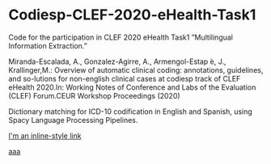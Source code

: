 # Codiesp-CLEF-2020-eHealth-Task1

Code for the participation in CLEF 2020 eHealth Task1  ”Multilingual Information Extraction.”

Miranda-Escalada, A., Gonzalez-Agirre, A., Armengol-Estap ́e, J., Krallinger,M.: Overview of automatic clinical coding: annotations, guidelines, and so-lutions for non-english clinical cases at codiesp track of CLEF eHealth 2020.In: Working Notes of Conference and Labs of the Evaluation (CLEF) Forum.CEUR Workshop Proceedings (2020)

Dictionary matching for ICD-10 codification in English and Spanish, using Spacy Language Processing Pipelines.


[I'm an inline-style link](https://zenodo.org/record/3758054)

[aaa](https://doi.org/10.5281/zenodo.3706838,https://doi.org/10.5281/zenodo.3706838)
